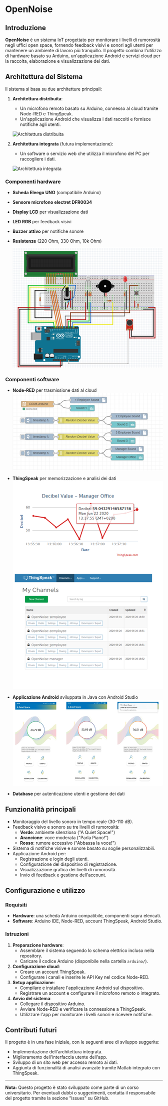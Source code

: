 # OpenNoise

## Introduzione
**OpenNoise** è un sistema IoT progettato per monitorare i livelli di rumorosità negli uffici open space, fornendo feedback visivi e sonori agli utenti per mantenere un ambiente di lavoro più tranquillo. Il progetto combina l'utilizzo di hardware basato su Arduino, un'applicazione Android e servizi cloud per la raccolta, elaborazione e visualizzazione dei dati.

## Architettura del Sistema
Il sistema si basa su due architetture principali:

1. **Architettura distribuita**:
   - Un microfono remoto basato su Arduino, connesso al cloud tramite Node-RED e ThingSpeak.
   - Un'applicazione Android che visualizza i dati raccolti e fornisce notifiche agli utenti.

   ![Architettura distribuita](Images/architettura_distribuita.png)

2. **Architettura integrata** (futura implementazione):
   - Un software o servizio web che utilizza il microfono del PC per raccogliere i dati.

   ![Architettura integrata](Images/architettura_integrata.png)

### Componenti hardware
- **Scheda Eleego UNO** (compatibile Arduino)
- **Sensore microfono electret DFR0034**
- **Display LCD** per visualizzazione dati
- **LED RGB** per feedback visivi
- **Buzzer attivo** per notifiche sonore
- **Resistenze** (220 Ohm, 330 Ohm, 10k Ohm)

   ![Schema Arduino](Images/schema_arduino.png)

### Componenti software
- **Node-RED** per trasmissione dati al cloud
  ![Dashboard Node-RED](Images/schema_nodered.png)

- **ThingSpeak** per memorizzazione e analisi dei dati
  ![Visualizzazione ThingSpeak](Images/thingspeak.png)

- **Applicazione Android** sviluppata in Java con Android Studio
  ![Interfaccia app Android](Images/applicazione_interfaccia.png)

- **Database** per autenticazione utenti e gestione dei dati

## Funzionalità principali
- Monitoraggio del livello sonoro in tempo reale (30-110 dB).
- Feedback visivo e sonoro su tre livelli di rumorosità:
  - **Verde**: ambiente silenzioso ("A Quiet Space!")
  - **Arancione**: voce moderata ("Parla Piano!")
  - **Rosso**: rumore eccessivo ("Abbassa la voce!")
- Sistema di notifiche visive e sonore basato su soglie personalizzabili.
- Applicazione Android per:
  - Registrazione e login degli utenti.
  - Configurazione del dispositivo di registrazione.
  - Visualizzazione grafica dei livelli di rumorosità.
  - Invio di feedback e gestione dell'account.

## Configurazione e utilizzo
### Requisiti
- **Hardware**: una scheda Arduino compatibile, componenti sopra elencati.
- **Software**: Arduino IDE, Node-RED, account ThingSpeak, Android Studio.

### Istruzioni
1. **Preparazione hardware**:
   - Assemblare il sistema seguendo lo schema elettrico incluso nella repository.
   - Caricare il codice Arduino (disponibile nella cartella `arduino/`).
2. **Configurazione cloud**:
   - Creare un account ThingSpeak.
   - Configurare i canali e inserire le API Key nel codice Node-RED.
3. **Setup applicazione**:
   - Compilare e installare l'applicazione Android sul dispositivo.
   - Registrare un account e configurare il microfono remoto o integrato.
4. **Avvio del sistema**:
   - Collegare il dispositivo Arduino.
   - Avviare Node-RED e verificare la connessione a ThingSpeak.
   - Utilizzare l'app per monitorare i livelli sonori e ricevere notifiche.

## Contributi futuri
Il progetto è in una fase iniziale, con le seguenti aree di sviluppo suggerite:
- Implementazione dell'architettura integrata.
- Miglioramento dell'interfaccia utente dell'app.
- Sviluppo di un sito web per accesso remoto ai dati.
- Aggiunta di funzionalità di analisi avanzate tramite Matlab integrato con ThingSpeak.

---
**Nota:** Questo progetto è stato sviluppato come parte di un corso universitario. Per eventuali dubbi o suggerimenti, contatta il responsabile del progetto tramite la sezione "Issues" su GitHub.
